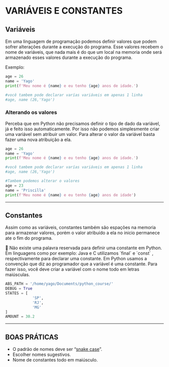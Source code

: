 # VARIÁVEIS E CONSTANTES

## Variáveis

Em uma linguagem de programação podemos definir valores que podem sofrer alterações durante a execução do programa. Esse valores recebem o nome de variáveis, que nada mais é do que um local na memoria onde será armazenado esses valores durante a execução do programa.

Exemplo:

```python
age = 26
name = 'Yago'
print(f'Meu nome é {name} e eu tenho {age} anos de idade.')

#você tambem pode declarar varías variáveis em apenas 1 linha
#age, name (26,'Yago')
```

### Alterando os valores

Perceba que em Python não precisamos definir o tipo de dado da variável, já e feito isso automaticamente. Por isso não podemos simplesmente criar uma variável sem atribuir um valor. Para alterar o valor da variável basta fazer uma nova atribuição a ela.

```python
age = 26
name = 'Yago'
print(f'Meu nome é {name} e eu tenho {age} anos de idade.')

#você tambem pode declarar varías variáveis em apenas 1 linha
#age, name (26,'Yago')

#Tambem podemos alterar o valores
age = 23
name = 'Priscilla'
print(f'Meu nome é {name} e eu tenho {age} anos de idade')
```

---

## Constantes

Assim como as variáveis, constantes também são espações na memoria para armazenar valores, porém o valor atribuído a ela no inicio permanece ate o fim do programa.

<aside>
🚨 Não existe uma palavra reservada para definir uma constante em Python. Em linguagens como por exemplo: Java e C utilizamos `final`  e `const` , respectivamente para declarar uma constante.
Em Python usamos a convenção que diz ao programador que a variável é uma constante. Para fazer isso, você deve criar a variável com o nome todo em letras maiúsculas.

</aside>

```python
ABS_PATH = '/home/yago/Documents/python_course/'
DEBUG = True
STATES = [
			'SP',
			'RJ',
			'MG'
]
AMOUNT = 30.2			
```

---

## BOAS PRÁTICAS

- O padrão de nomes deve ser “[snake case](https://www.alura.com.br/artigos/convencoes-nomenclatura-camel-pascal-kebab-snake-case)”.
- Escolher nomes sugestivos.
- Nome de constantes todo em maiúsculo.